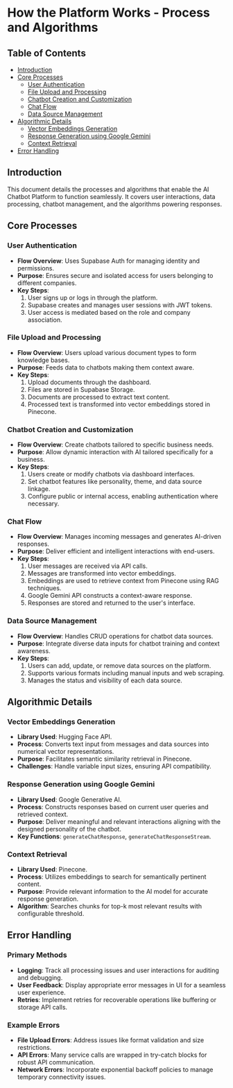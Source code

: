 # How the Platform Works - Process and Algorithms

## Table of Contents
- [Introduction](#introduction)
- [Core Processes](#core-processes)
  - [User Authentication](#user-authentication)
  - [File Upload and Processing](#file-upload-and-processing)
  - [Chatbot Creation and Customization](#chatbot-creation-and-customization)
  - [Chat Flow](#chat-flow)
  - [Data Source Management](#data-source-management)
- [Algorithmic Details](#algorithmic-details)
  - [Vector Embeddings Generation](#vector-embeddings-generation)
  - [Response Generation using Google Gemini](#response-generation-using-google-gemini)
  - [Context Retrieval](#context-retrieval)
- [Error Handling](#error-handling)

## Introduction

This document details the processes and algorithms that enable the AI Chatbot Platform to function seamlessly. It covers user interactions, data processing, chatbot management, and the algorithms powering responses.

## Core Processes

### User Authentication
- **Flow Overview**: Uses Supabase Auth for managing identity and permissions.
- **Purpose**: Ensures secure and isolated access for users belonging to different companies.
- **Key Steps**:
  1. User signs up or logs in through the platform.
  2. Supabase creates and manages user sessions with JWT tokens.
  3. User access is mediated based on the role and company association.

### File Upload and Processing
- **Flow Overview**: Users upload various document types to form knowledge bases.
- **Purpose**: Feeds data to chatbots making them context aware.
- **Key Steps**:
  1. Upload documents through the dashboard.
  2. Files are stored in Supabase Storage.
  3. Documents are processed to extract text content.
  4. Processed text is transformed into vector embeddings stored in Pinecone.

### Chatbot Creation and Customization
- **Flow Overview**: Create chatbots tailored to specific business needs.
- **Purpose**: Allow dynamic interaction with AI tailored specifically for a business.
- **Key Steps**:
  1. Users create or modify chatbots via dashboard interfaces.
  2. Set chatbot features like personality, theme, and data source linkage.
  3. Configure public or internal access, enabling authentication where necessary.

### Chat Flow
- **Flow Overview**: Manages incoming messages and generates AI-driven responses.
- **Purpose**: Deliver efficient and intelligent interactions with end-users.
- **Key Steps**:
  1. User messages are received via API calls.
  2. Messages are transformed into vector embeddings.
  3. Embeddings are used to retrieve context from Pinecone using RAG techniques.
  4. Google Gemini API constructs a context-aware response.
  5. Responses are stored and returned to the user's interface.

### Data Source Management
- **Flow Overview**: Handles CRUD operations for chatbot data sources.
- **Purpose**: Integrate diverse data inputs for chatbot training and context awareness.
- **Key Steps**:
  1. Users can add, update, or remove data sources on the platform.
  2. Supports various formats including manual inputs and web scraping.
  3. Manages the status and visibility of each data source.

## Algorithmic Details

### Vector Embeddings Generation
- **Library Used**: Hugging Face API.
- **Process**: Converts text input from messages and data sources into numerical vector representations.
- **Purpose**: Facilitates semantic similarity retrieval in Pinecone.
- **Challenges**: Handle variable input sizes, ensuring API compatibility.

### Response Generation using Google Gemini
- **Library Used**: Google Generative AI.
- **Process**: Constructs responses based on current user queries and retrieved context.
- **Purpose**: Deliver meaningful and relevant interactions aligning with the designed personality of the chatbot.
- **Key Functions**: `generateChatResponse`, `generateChatResponseStream`.

### Context Retrieval
- **Library Used**: Pinecone.
- **Process**: Utilizes embeddings to search for semantically pertinent content.
- **Purpose**: Provide relevant information to the AI model for accurate response generation.
- **Algorithm**: Searches chunks for top-k most relevant results with configurable threshold.

## Error Handling

### Primary Methods
- **Logging**: Track all processing issues and user interactions for auditing and debugging.
- **User Feedback**: Display appropriate error messages in UI for a seamless user experience.
- **Retries**: Implement retries for recoverable operations like buffering or storage API calls.

### Example Errors
- **File Upload Errors**: Address issues like format validation and size restrictions.
- **API Errors**: Many service calls are wrapped in try-catch blocks for robust API communication.
- **Network Errors**: Incorporate exponential backoff policies to manage temporary connectivity issues.
